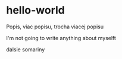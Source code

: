 # hello-world
Popis, viac popisu, trocha viacej popisu

I'm not going to write anything about myselft

dalsie somariny
